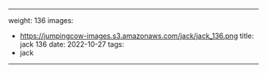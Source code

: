 
---
weight: 136
images:
- https://jumpingcow-images.s3.amazonaws.com/jack/jack_136.png
title: jack 136
date: 2022-10-27
tags:
- jack
---
